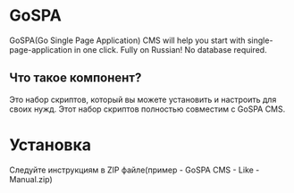 # GoSPA
GoSPA(Go Single Page Application) CMS will help you start with single-page-application in one click. Fully on Russian! No database required.
## Что такое компонент?
Это набор скриптов, который вы можете установить и настроить для своих нужд. Этот набор скриптов полностью совместим с GoSPA CMS.
# Установка
Cледуйте инструкциям в ZIP файле(пример - GoSPA CMS - Like - Manual.zip)
